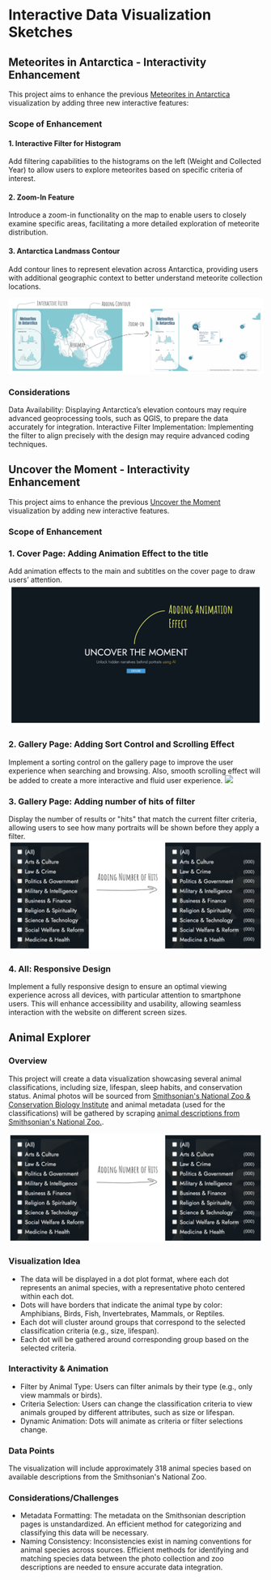 # Interactive Data Visualization Sketches

## Meteorites in Antarctica - Interactivity Enhancement

This project aims to enhance the previous [Meteorites in Antarctica](https://takumanken.github.io/major-studio-1-code/quantitave_data/code/app/) visualization by adding three new interactive features:

### Scope of Enhancement

#### 1. Interactive Filter for Histogram
Add filtering capabilities to the histograms on the left (Weight and Collected Year) to allow users to explore meteorites based on specific criteria of interest.

#### 2. Zoom-In Feature
Introduce a zoom-in functionality on the map to enable users to closely examine specific areas, facilitating a more detailed exploration of meteorite distribution.

#### 3. Antarctica Landmass Contour
Add contour lines to represent elevation across Antarctica, providing users with additional geographic context to better understand meteorite collection locations.

![1](https://github.com/takumanken/major-studio-1-code/blob/main/interactive/sketch/image/meteorite.png)

### Considerations
Data Availability: Displaying Antarctica’s elevation contours may require advanced geoprocessing tools, such as QGIS, to prepare the data accurately for integration.
Interactive Filter Implementation: Implementing the filter to align precisely with the design may require advanced coding techniques.

## Uncover the Moment - Interactivity Enhancement

This project aims to enhance the previous [Uncover the Moment](https://takumanken.github.io/major-studio-1-code/qualitative_data/app/code/index.html) visualization by adding new interactive features.

### Scope of Enhancement

### 1. Cover Page: Adding Animation Effect to the title
Add animation effects to the main and subtitles on the cover page to draw users’ attention. 
![](https://github.com/takumanken/major-studio-1-code/blob/main/interactive/sketch/image/portrait_1.png)

### 2. Gallery Page: Adding Sort Control and Scrolling Effect
Implement a sorting control on the gallery page to improve the user experience when searching and browsing. Also, smooth scrolling effect will be added to create a more interactive and fluid user experience.
![](https://github.com/takumanken/major-studio-1-code/blob/main/interactive/sketch/image/portrait_2.png)

### 3. Gallery Page: Adding number of hits of filter
Display the number of results or "hits" that match the current filter criteria, allowing users to see how many portraits will be shown before they apply a filter.
![](https://github.com/takumanken/major-studio-1-code/blob/main/interactive/sketch/image/portrait_3.png)

### 4. All: Responsive Design
Implement a fully responsive design to ensure an optimal viewing experience across all devices, with particular attention to smartphone users. This will enhance accessibility and usability, allowing seamless interaction with the website on different screen sizes.

## Animal Explorer

### Overview
This project will create a data visualization showcasing several animal classifications, including size, lifespan, sleep habits, and conservation status. Animal photos will be sourced from [Smithsonian's National Zoo & Conservation Biology Institute](https://www.si.edu/search/collection-images?edan_q=&edan_fq%5B0%5D=data_source%3A%22Smithsonian%27s%20National%20Zoo%20%26%20Conservation%20Biology%20Institute%22&edan_fq%5B1%5D=media_usage%3A%22CC0%22) and animal metadata (used for the classifications) will be gathered by scraping [animal descriptions from Smithsonian's National Zoo.](https://nationalzoo.si.edu/animals/abyssinian-ground-hornbill). 

![](https://github.com/takumanken/major-studio-1-code/blob/main/interactive/sketch/image/portrait_3.png)

### Visualization Idea
- The data will be displayed in a dot plot format, where each dot represents an animal species, with a representative photo centered within each dot.
- Dots will have borders that indicate the animal type by color: Amphibians, Birds, Fish, Invertebrates, Mammals, or Reptiles.
- Each dot will cluster around groups that correspond to the selected classification criteria (e.g., size, lifespan).
- Each dot will be gathered around corresponding group based on the selected criteria.

### Interactivity & Animation
- Filter by Animal Type: Users can filter animals by their type (e.g., only view mammals or birds).
- Criteria Selection: Users can change the classification criteria to view animals grouped by different attributes, such as size or lifespan.
- Dynamic Animation: Dots will animate as criteria or filter selections change.

### Data Points
The visualization will include approximately 318 animal species based on available descriptions from the Smithsonian's National Zoo.

### Considerations/Challenges
- Metadata Formatting: The metadata on the Smithsonian description pages is unstandardized. An efficient method for categorizing and classifying this data will be necessary.
- Naming Consistency: Inconsistencies exist in naming conventions for animal species across sources. Efficient methods for identifying and matching species data between the photo collection and zoo descriptions are needed to ensure accurate data integration.